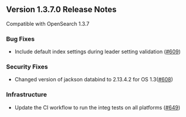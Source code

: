 ## Version 1.3.7.0 Release Notes

Compatible with OpenSearch 1.3.7

### Bug Fixes
* Include default index settings during leader setting validation ([#609](https://github.com/opensearch-project/cross-cluster-replication/pull/609))

### Security Fixes 
* Changed version of jackson databind to 2.13.4.2 for OS 1.3([#608](https://github.com/opensearch-project/cross-cluster-replication/pull/608))


### Infrastructure 
* Update the CI workflow to run the integ tests on all platforms ([#649](https://github.com/opensearch-project/cross-cluster-replication/pull/649))

